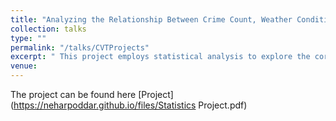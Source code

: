 ```yaml
---
title: "Analyzing the Relationship Between Crime Count, Weather Conditions, and Weekend Outings: Can They Serve as Valid Excuses for Cancellations?"
collection: talks
type: ""
permalink: "/talks/CVTProjects"
excerpt: " This project employs statistical analysis to explore the correlation between crime count, weather conditions, and weekends, aiming to determine if these factors can be statistically significant reasons for canceling outdoor plans with friends." 
venue:  
---
```


The project can be found here [Project](https://neharpoddar.github.io/files/Statistics Project.pdf)